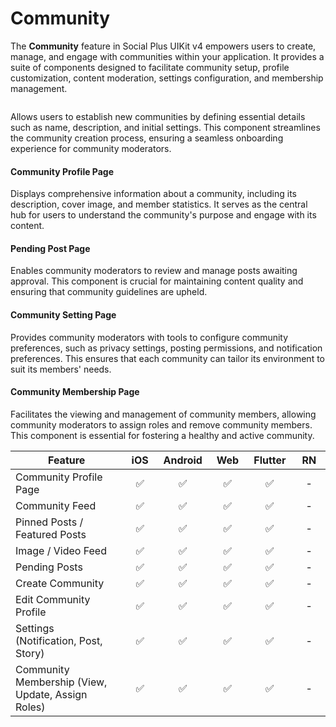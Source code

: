 # Community

The **Community** feature in Social Plus UIKit v4 empowers users to create, manage, and engage with communities within your application. It provides a suite of components designed to facilitate community setup, profile customization, content moderation, settings configuration, and membership management.​

<figure><img src="../../../../.gitbook/assets/p1.png" alt=""><figcaption></figcaption></figure>

Allows users to establish new communities by defining essential details such as name, description, and initial settings. This component streamlines the community creation process, ensuring a seamless onboarding experience for community moderators.​

#### Community Profile Page

Displays comprehensive information about a community, including its description, cover image, and member statistics. It serves as the central hub for users to understand the community's purpose and engage with its content.​

#### Pending Post Page

Enables community moderators to review and manage posts awaiting approval. This component is crucial for maintaining content quality and ensuring that community guidelines are upheld.​

#### Community Setting Page

Provides community moderators with tools to configure community preferences, such as privacy settings, posting permissions, and notification preferences. This ensures that each community can tailor its environment to suit its members' needs.​

#### Community Membership Page

Facilitates the viewing and management of community members, allowing community moderators to  assign roles and remove community members. This component is essential for fostering a healthy and active community.



<table><thead><tr><th width="350.4453125">Feature</th><th width="75.02734375" align="center">iOS</th><th width="74.93359375" align="center">Android</th><th width="74.63671875" align="center">Web</th><th width="74.90625" align="center">Flutter</th><th width="75.578125" align="center">RN</th></tr></thead><tbody><tr><td>Community Profile Page</td><td align="center">✅</td><td align="center">✅</td><td align="center">✅</td><td align="center">✅</td><td align="center">-</td></tr><tr><td>Community Feed</td><td align="center">✅</td><td align="center">✅</td><td align="center">✅</td><td align="center">✅</td><td align="center">-</td></tr><tr><td>Pinned Posts / Featured Posts</td><td align="center">✅</td><td align="center">✅</td><td align="center">✅</td><td align="center">✅</td><td align="center">-</td></tr><tr><td>Image / Video Feed</td><td align="center">✅</td><td align="center">✅</td><td align="center">✅</td><td align="center">✅</td><td align="center">-</td></tr><tr><td>Pending Posts</td><td align="center">✅</td><td align="center">✅</td><td align="center">✅</td><td align="center">✅</td><td align="center">-</td></tr><tr><td>Create Community</td><td align="center">✅</td><td align="center">✅</td><td align="center">✅</td><td align="center">✅</td><td align="center">-</td></tr><tr><td>Edit Community Profile</td><td align="center">✅</td><td align="center">✅</td><td align="center">✅</td><td align="center">✅</td><td align="center">-</td></tr><tr><td>Settings (Notification, Post, Story)</td><td align="center">✅</td><td align="center">✅</td><td align="center">✅</td><td align="center">✅</td><td align="center">-</td></tr><tr><td>Community Membership (View, Update,  Assign Roles)</td><td align="center">✅</td><td align="center">✅</td><td align="center">✅</td><td align="center">✅</td><td align="center">-</td></tr></tbody></table>

